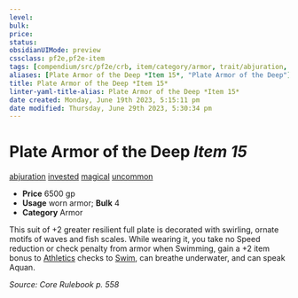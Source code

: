 ```yaml
---
level:
bulk:
price:
status:
obsidianUIMode: preview
cssclass: pf2e,pf2e-item
tags: [compendium/src/pf2e/crb, item/category/armor, trait/abjuration, trait/invested, trait/magical, trait/uncommon]
aliases: [Plate Armor of the Deep *Item 15*, "Plate Armor of the Deep"]
title: Plate Armor of the Deep *Item 15*
linter-yaml-title-alias: Plate Armor of the Deep *Item 15*
date created: Monday, June 19th 2023, 5:15:11 pm
date modified: Thursday, June 29th 2023, 5:30:34 pm
---
```


# Plate Armor of the Deep *Item 15*

[abjuration](rules/traits/abjuration.md) [invested](rules/traits/invested.md) [magical](rules/traits/magical.md) [uncommon](rules/traits/uncommon.md)  

- **Price** 6500 gp
- **Usage** worn armor; **Bulk** 4
- **Category** Armor

This suit of +2 greater resilient full plate is decorated with swirling, ornate motifs of waves and fish scales. While wearing it, you take no Speed reduction or check penalty from armor when Swimming, gain a +2 item bonus to [Athletics](compendium/skills.md#Athletics) checks to [Swim](rules/actions/swim.md), can breathe underwater, and can speak Aquan.

*Source: Core Rulebook p. 558*
